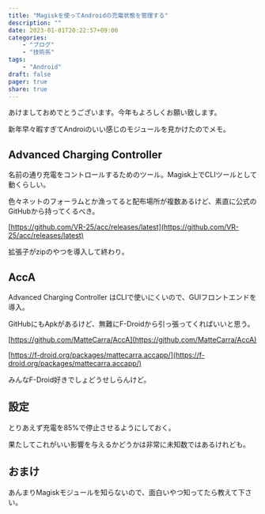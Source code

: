 ```yaml
---
title: "Magiskを使ってAndroidの充電状態を管理する"
description: ""
date: 2023-01-01T20:22:57+09:00
categories:
    - "ブログ"
    - "技術系"
tags:
    - "Android"
draft: false
pager: true
share: true
---
```


あけましておめでとうございます。今年もよろしくお願い致します。

新年早々暇すぎてAndroiのいい感じのモジュールを見かけたのでメモ。

## Advanced Charging Controller

名前の通り充電をコントロールするためのツール。Magisk上でCLIツールとして動くらしい。

色々ネットのフォーラムとか漁ってると配布場所が複数あるけど、素直に公式のGitHubから持ってくるべき。

[https://github.com/VR-25/acc/releases/latest](https://github.com/VR-25/acc/releases/latest)

拡張子がzipのやつを導入して終わり。

## AccA

Advanced Charging Controller はCLIで使いにくいので、GUIフロントエンドを導入。

GitHubにもApkがあるけど、無難にF-Droidから引っ張ってくればいいと思う。

[https://github.com/MatteCarra/AccA](https://github.com/MatteCarra/AccA)

[https://f-droid.org/packages/mattecarra.accapp/](https://f-droid.org/packages/mattecarra.accapp/)

みんなF-Droid好きでしょどうせしらんけど。

## 設定

とりあえず充電を85%で停止させるようにしておく。

果たしてこれがいい影響を与えるかどうかは非常に未知数ではあるけれども。

## おまけ

あんまりMagiskモジュールを知らないので、面白いやつ知ってたら教えて下さい。
